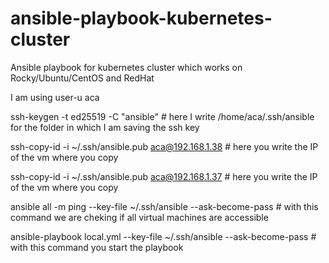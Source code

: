 # ansible-playbook-kubernetes-cluster



Ansible playbook for kubernetes cluster which works on Rocky/Ubuntu/CentOS and RedHat

I am using user-u aca

ssh-keygen -t ed25519 -C "ansible"   # here I write /home/aca/.ssh/ansible for the folder in which I am saving the ssh key

ssh-copy-id -i ~/.ssh/ansible.pub aca@192.168.1.38    # here you write the IP of the vm where you copy 

ssh-copy-id -i ~/.ssh/ansible.pub aca@192.168.1.37    # here you write the IP of the vm where you copy


ansible all -m ping --key-file ~/.ssh/ansible --ask-become-pass  # with this command we are cheking if all virtual machines are accessible

ansible-playbook local.yml --key-file ~/.ssh/ansible --ask-become-pass  # with this command you start the playbook
